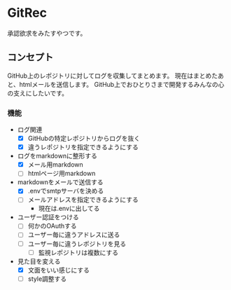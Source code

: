 # GitRec

承認欲求をみたすやつです。

## コンセプト

GitHub上のレポジトリに対してログを収集してまとめます。
現在はまとめたあと、htmlメールを送信します。
GitHub上でおひとりさまで開発するみんなの心の支えにしたいです。

### 機能

- ログ関連
  - [x] GitHubの特定レポジトリからログを抜く
  - [x] 違うレポジトリを指定できるようにする
- ログをmarkdownに整形する
  - [x] メール用markdown
  - [ ] htmlページ用markdown
- markdownをメールで送信する
  - [x] .envでsmtpサーバを決める
  - [ ] メールアドレスを指定できるようにする
    - 現在は.envに出してる
- ユーザー認証をつける
  - [ ] 何かのOAuthする
  - [ ] ユーザー毎に違うアドレスに送る
  - [ ] ユーザー毎に違うレポジトリを見る
    - [ ] 監視レポジトリは複数にする
- 見た目を変える
  - [x] 文面をいい感じにする
  - [ ] style調整する
